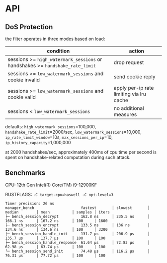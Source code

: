 # API

## DoS Protection

the filter operates in three modes based on load:

| condition | action |
|-----------|--------|
| sessions >= `high_watermark_sessions` or handshakes >= `handshake_rate_limit` | drop request |
| sessions >= `low_watermark_sessions` and cookie invalid | send cookie reply |
| sessions >= `low_watermark_sessions` and cookie valid | apply per-ip rate limiting via lru cache |
| sessions < `low_watermark_sessions` | no additional measures |

defaults: `high_watermark_sessions`=100,000, `handshake_rate_limit`=2000/sec, `low_watermark_sessions`=10,000, `ip_rate_limit_window`=10s, `max_sessions_per_ip`=10, `ip_history_capacity`=1,000,000

at 2000 handshakes/sec, approximately 400ms of cpu time per second is spent on handshake-related computation during such attack.

## Benchmarks

CPU: 12th Gen Intel(R) Core(TM) i9-12900KF

RUSTFLAGS: `-C target-cpu=haswell -C opt-level=3`

```
Timer precision: 26 ns
manager_bench                     fastest       │ slowest       │ median        │ mean          │ samples │ iters
├─ bench_session_decrypt          162.8 ns      │ 235.5 ns      │ 166.1 ns      │ 167.2 ns      │ 100     │ 1600
├─ bench_session_encrypt          133.5 ns      │ 136 ns        │ 134.6 ns      │ 134.6 ns      │ 100     │ 3200
├─ bench_session_handle_init      131.7 µs      │ 206.9 µs      │ 135.7 µs      │ 137.7 µs      │ 100     │ 100
├─ bench_session_handle_response  61.64 µs      │ 72.83 µs      │ 62.98 µs      │ 63.74 µs      │ 100     │ 100
╰─ bench_session_send_init        74.48 µs      │ 116.2 µs      │ 76.31 µs      │ 77.72 µs      │ 100     │ 100
```
